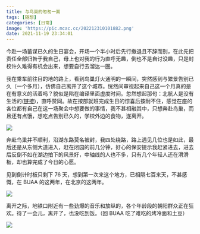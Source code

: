 ```yaml
---
title: 与鸟巢的匆匆一面
tags: [随想]
categories: [日常]
image: 'https://pic.mcac.cc/202212310101882.png'
date: 2021-11-19 23:34:01
---
```


今赴一场蓄谋已久的生日宴会，开场一个半小时后先行撤退且不辞而别，在此先把责任全部归咎于我自己，母上也对我的行为直呼无趣，倒也不是自讨没趣，只是封校许久难得有机会出来，想要自行去溜达一圈。

我在乘车前往目的地的路上，看到鸟巢灯火通明的一瞬间，突然感到与繁景告别已久（一个多月），仿佛自己离开了这个城市。恍然间审视起来自己这一个月真的是在有意义的活着吗？貌似是陷在编译里面虚度时间。忽然想起那句：北航人是没有生活的([链接](https://mp.weixin.qq.com/s/ePycPzAVIXsyFPWTIV9fQQ))，直呼赞同。故在按部就班完成生日的惊喜后按耐不住，感觉在座的各位都有自己在这一场聚会中想要做的事情，我不甚相融其中，只想奔赴鸟巢，而且还有点饿，想吃点告别已久的，学校外边的食物，遂离开。

![](https://pic.mcac.cc/202212310100662.png)

奔赴鸟巢并不顺利，沿湖东路莫名被封，我四处绕路，路上遇见几位也是如此，最后还是从东侧大道进入，赶在闭园的前几分钟，好心的保安提示我赶紧进去，进去后反倒不如在湖边拍下的风景好，中轴线的人也不多，只有几个年轻人还在滑滑板，却也算完成了今日的心愿。

见到倒计时板只剩下 76 天，想到第一次来这个地方，已相隔七百来天，不甚感慨，在 BUAA 的这两年，在北京的这两年。

![](https://pic.mcac.cc/202212310100020.png)

离开之际，地铁口附近有一些劲爆的音乐和放纵的，各个年龄段的朝阳群众正在狂欢。待了一会儿，离开了，也没吃到饭。（回 BUAA 吃了难吃的烤冷面和土豆）

![](https://pic.mcac.cc/202212310059384.png)
